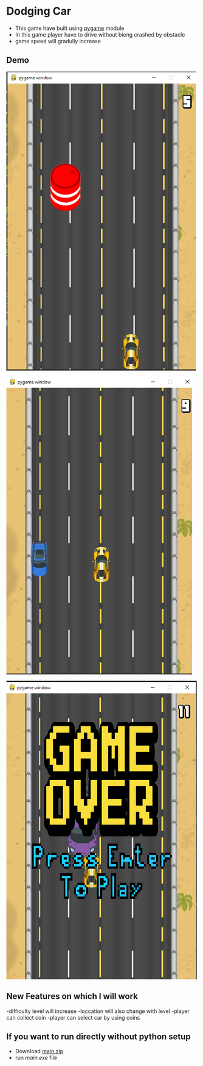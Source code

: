 # Dodging Car
- This game have built using [pygame](http://www.pygame.org/) module
- In this game player have to drive without bieng crashed by obstacle
- game speed will gradully increase




## Demo

![App Screenshot](https://github.com/Afrazsajid/Games-With-Python/blob/main/car%20dodge/Screenshot%20(6).png)

![App Screenshot](https://github.com/Afrazsajid/Games-With-Python/blob/main/car%20dodge/Screenshot%20(7).png)

![App Screenshot](https://github.com/Afrazsajid/Games-With-Python/blob/main/car%20dodge/Screenshot%20(8).png)


## New Features on which I will work
-difficulty level will increase 
-loccation will also change with level
-player can collect coin
-player can select car by using coins


## If you want to run directly without python setup
 - Download [main.zip](https://linktodocumentation)
 - run *main.exe* file

